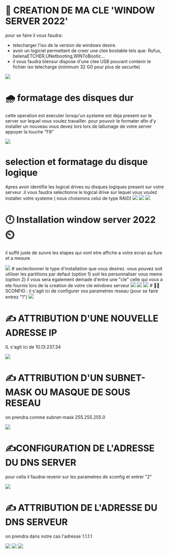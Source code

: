 # 🔑 CREATION DE MA CLE  'WINDOW SERVER 2022'
 pour se faire il vous faudra:
- telecharger l'iso de la version de windows desire.
- avoir un logiciel permettant de creer une clee bootable tels que: Rufus, belenaETCHER,UNetbooting,WINToBootic...
- il vous faudra biensur dispose d'une clee USB pouvant contenir le fichier iso telecharge (minimum 32 G0 pour plus de securite)
  
<img src=images/20230525_105051.jpg width='' height='' > </img>
# 🌧️ formatage des disques dur
cette operation est executer lorsqu'un systeme est deja present sur le server sur lequel vous voulez travailler.
pour pouvoir le formater afin d'y installer un nouveau vous devez lors lors de lallumage de votre server appuyer la touche "F8"

<img src=images/IMG-20230606-WA0036.jpg width='' height='' > </img>
# selection et formatage du disque logique
Apres avoir identifie les logical drives ou disques logiques present sur votre serveur .il vous faudra selectionne le logical drive
sur lequel vous voulez installer votre systeme ( nous choisirons celui de type RAID)
<img src=images/IMG-20230606-WA0002.jpg width='' height='' > </img>
<img src=images/IMG-20230606-WA0018.jpg width='' height='' > </img>
<img src=images/IMG-20230606-WA0031.jpg width='' height='' > </img>
# 🕛 Installation window server 2022 ⏲️
il suffit juste de suivre les etapes qui vont etre affiche a votre ecran au fure et a mesure

<img src=images/IMG-20230606-WA0020.jpg width='' height='' > 
# seclectionner le type d'installation que vous desirez. vous pouvez soit utiliser les partitions par defaut (option 1) soit les  personnaliser vous meme (option 2)
il vous sera egalement demade d'entre une "cle" celle qui vous a ete fournis lors de la creation de votre cle windows serveur 

<img src=images/IMG-20230606-WA0006.jpg width='' height='' >
<img src=images/IMG-20230606-WA0011.jpg width='' height='' >
<img src=images/IMG-20230606-WA0040.jpg width='' height='' >
#  👨‍🏫 SCONFIG : il s'agit ici de configurer vos parametres reseau (pour se faire entrez "1")

<img src=images/1.jpg width='' height='' > 

# ✍️ ATTRIBUTION D'UNE NOUVELLE ADRESSE IP 
IL s'agit ici de 10.13.237.34

<img src=images/7.jpg width='' height='' >

# ✍️ ATTRIBUTION D'UN SUBNET-MASK OU MASQUE DE SOUS RESEAU
on prendra comme subnet-mask 255.255.255.0

<img src=images/3.jpg width='' height='' >

# ✍️CONFIGURATION DE L'ADRESSE DU DNS SERVER
pour cella il faudrai revenir sur les parametres de sconfig et entrer "2"

<img src=images/4.jpg width='' height='' >

# ✍️ ATTRIBUTION DE L'ADRESSE DU DNS SERVEUR
on prendra dans notre cas l'adresse 1.1.1.1

<img src=images/5.jpg width='' height='' > 
<img src=images/9.Ijpg width='' height='' >
<img src=images/10.jpg width='' height='' >

